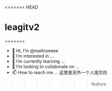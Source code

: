 <<<<<<< HEAD
# leagitv2
=======
- 👋 Hi, I’m @maltoseeee
- 👀 I’m interested in ...
- 🌱 I’m currently learning ...
- 💞️ I’m looking to collaborate on ...
- 📫 How to reach me ...
 这里是另外一个人提交的
<!---
maltoseeee/maltoseeee is a ✨ special ✨ repository because its `README.md` (this file) appears on your GitHub profile.
You can click the Preview link to take a look at your changes.
--->
>>>>>>> feature

